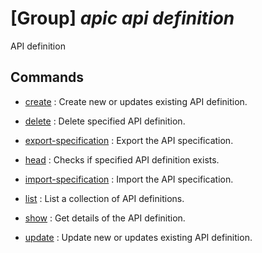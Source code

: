 # [Group] _apic api definition_

API definition

## Commands

- [create](/Commands/apic/api/definition/_create.md)
: Create new or updates existing API definition.

- [delete](/Commands/apic/api/definition/_delete.md)
: Delete specified API definition.

- [export-specification](/Commands/apic/api/definition/_export-specification.md)
: Export the API specification.

- [head](/Commands/apic/api/definition/_head.md)
: Checks if specified API definition exists.

- [import-specification](/Commands/apic/api/definition/_import-specification.md)
: Import the API specification.

- [list](/Commands/apic/api/definition/_list.md)
: List a collection of API definitions.

- [show](/Commands/apic/api/definition/_show.md)
: Get details of the API definition.

- [update](/Commands/apic/api/definition/_update.md)
: Update new or updates existing API definition.

